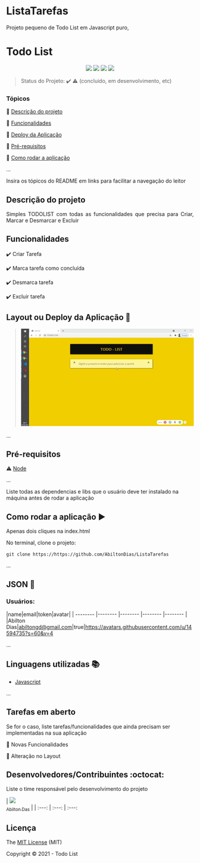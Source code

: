 # ListaTarefas
Projeto pequeno de Todo List em Javascript puro, 
<h1>Todo List</h1> 

<p align="center">
  <img src="https://img.shields.io/static/v1?label=Javascript&message=Puro&color=orange&style=for-the-badge&logo=Javascript"/>
  <img src="https://img.shields.io/static/v1?label=HTML&message=Html&color=yellow&style=for-the-badge&logo=HTML"/>
  <img src="http://img.shields.io/static/v1?label=CSS&message=CSS&color=blue&style=for-the-badge&logo=CSS"/>
   <img src="http://img.shields.io/static/v1?label=STATUS&message=EM%20DESENVOLVIMENTO&color=RED&style=for-the-badge"/>
</p>

> Status do Projeto: :heavy_check_mark: :warning: (concluido, em desenvolvimento, etc)

### Tópicos 

:small_blue_diamond: [Descrição do projeto](#descrição-do-projeto)

:small_blue_diamond: [Funcionalidades](#funcionalidades)

:small_blue_diamond: [Deploy da Aplicação](#deploy-da-aplicação-dash)

:small_blue_diamond: [Pré-requisitos](#pré-requisitos)

:small_blue_diamond: [Como rodar a aplicação](#como-rodar-a-aplicação-arrow_forward)

... 

Insira os tópicos do README em links para facilitar a navegação do leitor

## Descrição do projeto 

<p align="justify">
  Simples TODOLIST com todas as funcionalidades que precisa para Criar, Marcar e Desmarcar e Excluir
</p>

## Funcionalidades

:heavy_check_mark: Criar Tarefa 

:heavy_check_mark: Marca tarefa como concluída

:heavy_check_mark: Desmarca tarefa

:heavy_check_mark: Excluir tarefa 

## Layout ou Deploy da Aplicação :dash:

> ![](todo-list.gif)

... 

## Pré-requisitos

:warning: [Node](https://nodejs.org/en/download/)

...

Liste todas as dependencias e libs que o usuário deve ter instalado na máquina antes de rodar a aplicação 

## Como rodar a aplicação :arrow_forward:

Apenas dois cliques na index.html

No terminal, clone o projeto: 

```
git clone https://https://github.com/AbiltonDias/ListaTarefas
```

... 

## JSON :floppy_disk:

### Usuários: 

|name|email|token|avatar|
| -------- |-------- |-------- |-------- |-------- |
|Abilton Dias|abiltongd@gmail.com|true|https://avatars.githubusercontent.com/u/14594735?s=60&v=4

... 

## Linguagens utilizadas :books:

- [Javascript](https://developer.mozilla.org/en-US/docs/Web/JavaScript)


...


## Tarefas em aberto

Se for o caso, liste tarefas/funcionalidades que ainda precisam ser implementadas na sua aplicação

:memo: Novas Funcionalidades

:memo: Alteração no Layout
 

## Desenvolvedores/Contribuintes :octocat:

Liste o time responsável pelo desenvolvimento do projeto

| [<img src="https://avatars.githubusercontent.com/u/14594735?s=60&v=4" width=115><br><sub>Abilton Das</sub>](https://github.com/AbiltonDias) | | :---: | :---: | :---: 

## Licença 

The [MIT License]() (MIT)

Copyright :copyright: 2021 - Todo List
